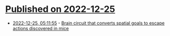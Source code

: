 # [Published on 2022-12-25](index.md)

* [2022-12-25, 05:11:55](https://news.ycombinator.com/item?id=34124489) - [Brain circuit that converts spatial goals to escape actions discovered in mice](https://www.sainsburywellcome.org/web/research-news/brain-circuit-converts-spatial-goals-escape-actions-discovered)
